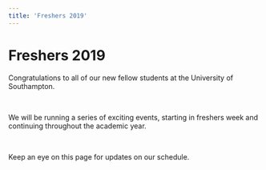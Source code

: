 ```yaml
---
title: 'Freshers 2019'
---
```


<h1>Freshers 2019</h1>
<p>Congratulations to all of our new fellow students at the University of Southampton.</p>
<p>&nbsp;</p>
<p>We will be running a series of exciting events, starting in freshers week and continuing throughout the academic year.</p>
<p>&nbsp;</p>
<p>Keep an eye on this page for updates on our schedule.</p>